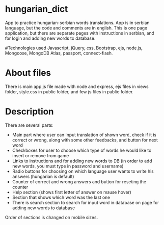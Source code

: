 # hungarian_dict
App to practice hungarian-serbian words translations.
App is in serbian language, but the code and comments are in english.
This is one page application, but there are separate pages with instructions in serbian, and for login and adding new words to database.

#Technologies used
Javascript, jQuery, css, Bootstrap, ejs, node.js, Mongoose, MongoDB Atlas, passport, connect-flash.

# About files
There is main app.js file made with node and express, ejs files in views folder, style.css in public folder, and few js files in public folder.

# Description
There are several parts:
- Main part where user can input translation of shown word, check if it is correct or wrong, along with some other feedbacks, and button for next word
- Checkboxes for user to choose which type of words he would like to insert or remove from game
- Links to instructions and for adding new words to DB (in order to add new words, you must type in password and username)
- Radio buttons for choosing on which language user wants to write his answers (hungarian is default)
- Counter of correct and wrong answers and button for reseting the counter
- Help section (shows first letter of answer on mause hover)
- Section that shows which word was the last one
- There is search section to search for input word in database on page for adding new words to database

Order of sections is changed on mobile sizes.



